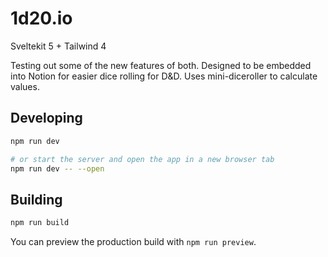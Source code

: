# 1d20.io

Sveltekit 5 + Tailwind 4

Testing out some of the new features of both. Designed to be embedded into Notion for easier dice rolling for D&D. Uses mini-diceroller to calculate values.

## Developing

```bash
npm run dev

# or start the server and open the app in a new browser tab
npm run dev -- --open
```

## Building

```bash
npm run build
```

You can preview the production build with `npm run preview`.
